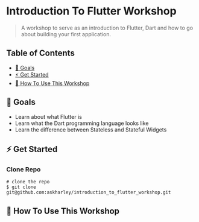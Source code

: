 # Introduction To Flutter Workshop

> A workshop to serve as an introduction to Flutter, Dart and how to go about building your first application.

## Table of Contents
* [🎯 Goals](#goals)
* [⚡ Get Started](#get-started)
* [🚀 How To Use This Workshop](#how-to-use-this-workshop)
​
## 🎯 Goals

- Learn about what Flutter is
- Learn what the Dart programming language looks like
- Learn the difference between Stateless and Stateful Widgets

## ⚡ Get Started

### Clone Repo
```
# clone the repo
$ git clone git@github.com:askharley/introduction_to_flutter_workshop.git
```

## 🚀 How To Use This Workshop
